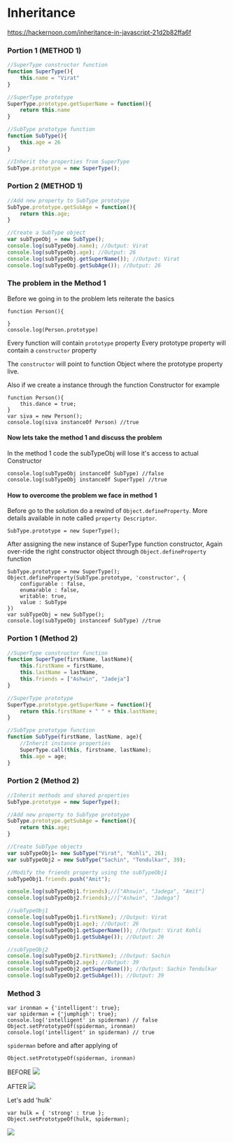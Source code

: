 # Inheritance 

https://hackernoon.com/inheritance-in-javascript-21d2b82ffa6f


### Portion 1 (METHOD 1)
```js
//SuperType constructor function
function SuperType(){
	this.name = "Virat"
}

//SuperType prototype
SuperType.prototype.getSuperName = function(){
	return this.name
}

//SubType prototype function
function SubType(){
	this.age = 26
}

//Inherit the properties from SuperType
SubType.prototype = new SuperType();
```


### Portion 2 (METHOD 1)
```js
//Add new property to SubType prototype
SubType.prototype.getSubAge = function(){
	return this.age;
}

//Create a SubType object
var subTypeObj = new SubType();
console.log(subTypeObj.name); //Output: Virat
console.log(subTypeObj.age); //Output: 26
console.log(subTypeObj.getSuperName()); //Output: Virat
console.log(subTypeObj.getSubAge()); //Output: 26
```

### The problem in the Method 1
Before we going in to the problem lets reiterate the basics
```
function Person(){

}
console.log(Person.prototype)
```
Every function will contain `prototype` property
Every prototype property will contain a `constructor` property

The `constructor` will point to function Object where the prototype property live.

Also if we create a instance through the function Constructor for example
```
function Person(){
	this.dance = true;
}
var siva = new Person();
console.log(siva instanceOf Person) //true
```

#### Now lets take the method 1 and discuss the problem
In the method 1 code the subTypeObj will lose it's access to actual Constructor

```
console.log(subTypeObj instanceOf SubType) //false
console.log(subTypeObj instanceOf SuperType) //true
```

#### How to overcome the problem we face in method 1
Before go to the solution do a rewind of `Object.defineProperty`. More details available in note called `property Descriptor`.

```
SubType.prototype = new SuperType();
```

After assigning the new instance of SuperType function constructor, Again over-ride the right constructor object through `Object.defineProperty` function

```javascript=
SubType.prototype = new SuperType();
Object.defineProperty(SubType.prototype, 'constructor', {
	configurable : false,
	enumarable : false,
	writable: true,
	value : SubType
})
var subTypeObj = new SubType();
console.log(subTypeObj instanceof SubType) //true
```



### Portion 1 (Method 2)
```js
//SuperType constructor function
function SuperType(firstName, lastName){
	this.firstName = firstName,
	this.lastName = lastName,
	this.friends = ["Ashwin", "Jadeja"]
}

//SuperType prototype
SuperType.prototype.getSuperName = function(){
	return this.firstName + " " + this.lastName;
}

//SubType prototype function
function SubType(firstName, lastName, age){
	//Inherit instance properties
	SuperType.call(this, firstname, lastName);
	this.age = age;
}
```

### Portion 2 (Method 2)
```js
//Inherit methods and shared properties
SubType.prototype = new SuperType();

//Add new property to SubType prototype
SubType.prototype.getSubAge = function(){
	return this.age;
}

//Create SubType objects
var subTypeObj1= new SubType("Virat", "Kohli", 26);
var subTypeObj2 = new SubType("Sachin", "Tendulkar", 39);

//Modify the friends property using the subTypeObj1
subTypeObj1.friends.push("Amit");

console.log(subTypeObj1.friends);//["Ahswin", "Jadega", "Amit"]
console.log(subTypeObj2.friends);//["Ashwin", "Jadega"]

//subTypeObj1
console.log(subTypeObj1.firstName); //Output: Virat
console.log(subTypeObj1.age); //Output: 26
console.log(subTypeObj1.getSuperName()); //Output: Virat Kohli
console.log(subTypeObj1.getSubAge()); //Output: 26

//subTypeObj2
console.log(subTypeObj2.firstName); //Output: Sachin
console.log(subTypeObj2.age); //Output: 39
console.log(subTypeObj2.getSuperName()); //Output: Sachin Tendulkar
console.log(subTypeObj2.getSubAge()); //Output: 39
```

### Method 3
```javascript=
var ironman = {'intelligent': true};
var spiderman = {'jumphigh': true};
console.log('intelligent' in spiderman) // false
Object.setPrototypeOf(spiderman, ironman) 
console.log('intelligent' in spiderman) // true
```
`spiderman` before and after applying of
```
Object.setPrototypeOf(spiderman, ironman) 
```
BEFORE
![](https://i.imgur.com/6cWyhC4.png)

AFTER
![](https://i.imgur.com/6cWyhC4.png)

Let's add 'hulk'
```javascript=
var hulk = { 'strong' : true };
Object.setPrototypeOf(hulk, spiderman);
```
![](https://i.imgur.com/oO3b3Ku.png)

